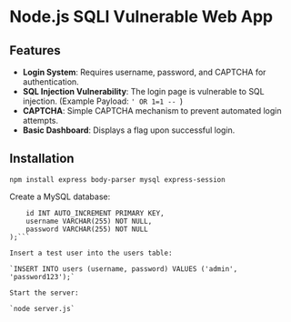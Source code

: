 # Node.js SQLI Vulnerable Web App

## Features
- **Login System**: Requires username, password, and CAPTCHA for authentication.
- **SQL Injection Vulnerability**: The login page is vulnerable to SQL injection. (Example Payload: `' OR 1=1 -- `)
- **CAPTCHA**: Simple CAPTCHA mechanism to prevent automated login attempts.
- **Basic Dashboard**: Displays a flag upon successful login.

## Installation

`npm install express body-parser mysql express-session`

Create a MySQL database:

```CREATE TABLE users (
    id INT AUTO_INCREMENT PRIMARY KEY,
    username VARCHAR(255) NOT NULL,
    password VARCHAR(255) NOT NULL
);```

Insert a test user into the users table:

`INSERT INTO users (username, password) VALUES ('admin', 'password123');`

Start the server:

`node server.js`